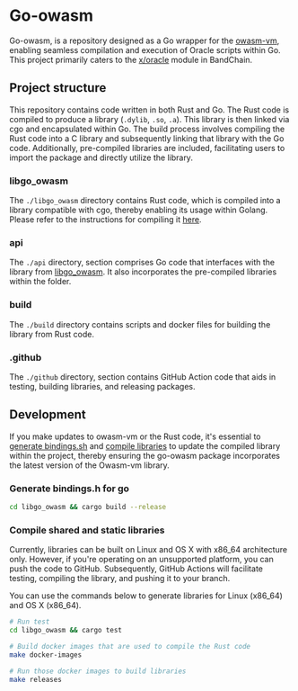 # Go-owasm

Go-owasm, is a repository designed as a Go wrapper for the [owasm-vm](https://github.com/bandprotocol/owasm/tree/master/packages/vm), enabling seamless compilation and execution of Oracle scripts within Go. This project primarily caters to the [x/oracle](https://github.com/bandprotocol/chain/tree/master/x/oracle) module in BandChain.

## Project structure

This repository contains code written in both Rust and Go. The Rust code is compiled to produce a library (`.dylib`, `.so`, `.a`). This library is then linked via cgo and encapsulated within Go. The build process involves compiling the Rust code into a C library and subsequently linking that library with the Go code. Additionally, pre-compiled libraries are included, facilitating users to import the package and directly utilize the library.

### libgo_owasm

The `./libgo_owasm` directory contains Rust code, which is compiled into a library compatible with cgo, thereby enabling its usage within Golang. Please refer to the instructions for compiling it [here](#compile-shared-and-static-libraries).

### api

The `./api` directory, section comprises Go code that interfaces with the library from [libgo_owasm](#libgo_owasm). It also incorporates the pre-compiled libraries within the folder.

### build

The `./build` directory contains scripts and docker files for building the library from Rust code.

### .github

The `./github` directory, section contains GitHub Action code that aids in testing, building libraries, and releasing packages.

## Development

If you make updates to owasm-vm or the Rust code, it's essential to [generate bindings.sh](#generate-bindingsh-for-go) and [compile libraries](#compile-shared-and-static-libraries) to update the compiled library within the project, thereby ensuring the go-owasm package incorporates the latest version of the Owasm-vm library.

### Generate bindings.h for go

```sh
cd libgo_owasm && cargo build --release
```

### Compile shared and static libraries

Currently, libraries can be built on Linux and OS X with x86_64 architecture only. However, if you're operating on an unsupported platform, you can push the code to GitHub. Subsequently, GitHub Actions will facilitate testing, compiling the library, and pushing it to your branch.

You can use the commands below to generate libraries for Linux (x86_64) and OS X (x86_64).

```sh
# Run test
cd libgo_owasm && cargo test

# Build docker images that are used to compile the Rust code
make docker-images

# Run those docker images to build libraries
make releases
```
